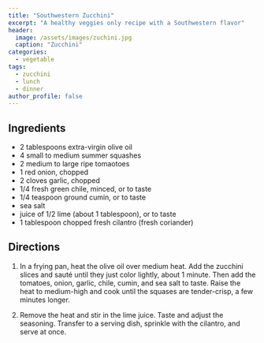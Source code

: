 ```yaml
---
title: "Southwestern Zucchini"
excerpt: "A healthy veggies only recipe with a Southwestern flavor"
header:
  image: /assets/images/zuchini.jpg
  caption: "Zucchini"
categories:
  - vegetable
tags:
  - zucchini
  - lunch
  - dinner
author_profile: false
---
```


## Ingredients

* 2 tablespoons extra-virgin olive oil
* 4 small to medium summer squashes
* 2 medium to large ripe tomaotoes
* 1 red onion, chopped
* 2 cloves garlic, chopped
* 1/4 fresh green chile, minced, or to taste
* 1/4 teaspoon ground cumin, or to taste
* sea salt
* juice of 1/2 lime (about 1 tablespoon), or to taste
* 1 tablespoon chopped fresh cilantro (fresh coriander)

## Directions

1. In a frying pan, heat the olive oil over medium heat. Add the zucchini slices and sauté until they just color lightly, about 1 minute. Then add the tomatoes, onion, garlic, chile, cumin, and sea salt to taste. Raise the heat to medium-high and cook until the squases are tender-crisp, a few minutes longer.

2. Remove the heat and stir in the lime juice. Taste and adjust the seasoning. Transfer to a serving dish, sprinkle with the cilantro, and serve at once.

